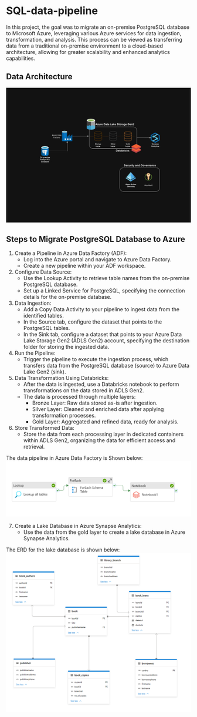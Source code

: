 # SQL-data-pipeline
In this project, the goal was to migrate an on-premise PostgreSQL database to Microsoft Azure, leveraging various Azure services for data ingestion, transformation, and analysis. This process can be viewed as transferring data from a traditional on-premise environment to a cloud-based architecture, allowing for greater scalability and enhanced analytics capabilities.
## Data Architecture
![Data Architecture](DataArchitecture.jpg)
## Steps to Migrate PostgreSQL Database to Azure
1. Create a Pipeline in Azure Data Factory (ADF):
   - Log into the Azure portal and navigate to Azure Data Factory.
   - Create a new pipeline within your ADF workspace.
2. Configure Data Source:
   - Use the Lookup Activity to retrieve table names from the on-premise PostgreSQL database.
   - Set up a Linked Service for PostgreSQL, specifying the connection details for the on-premise database.
3. Data Ingestion:
   - Add a Copy Data Activity to your pipeline to ingest data from the identified tables.
   - In the Source tab, configure the dataset that points to the PostgreSQL tables.
   - In the Sink tab, configure a dataset that points to your Azure Data Lake Storage Gen2 (ADLS Gen2) account, specifying the destination folder for storing the ingested data.
4. Run the Pipeline:
   - Trigger the pipeline to execute the ingestion process, which transfers data from the PostgreSQL database (source) to Azure Data Lake Gen2 (sink).
5. Data Transformation Using Databricks:
   - After the data is ingested, use a Databricks notebook to perform transformations on the data stored in ADLS Gen2.
   - The data is processed through multiple layers:
     - Bronze Layer: Raw data stored as-is after ingestion.
     - Silver Layer: Cleaned and enriched data after applying transformation processes.
     - Gold Layer: Aggregated and refined data, ready for analysis.
6. Store Transformed Data:
   - Store the data from each processing layer in dedicated containers within ADLS Gen2, organizing the data for efficient access and retrieval.
     
The data pipeline in Azure Data Factory is Shown below:
![Data Pipeline](DataPipeline.png)

7. Create a Lake Database in Azure Synapse Analytics:
   - Use the data from the gold layer to create a lake database in Azure Synapse Analytics.
     
The ERD for the lake database is shown below:
![ERD](ERD.png)
